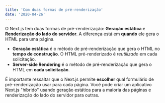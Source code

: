 ```yaml
---
title: 'Com duas formas de pré-renderização'
date: '2020-04-26'
---
```


O Next.js tem duas formas de pré-renderização: **Geração estática** e **Renderização do lado do servidor**. A diferença está em **quando** ele gera o HTML para uma página.

- **Geração estática** é o método de pré-renderização que gera o HTML no **tempo de construção**. O HTML pré-renderizado é _reutilizado_ em cada solicitação.
- **Server-side Rendering** é o método de pré-renderização que gera o HTML em **cada solicitação**.

É importante ressaltar que o Next.js permite **escolher** qual formulário de pré-renderização usar para cada página. Você pode criar um aplicativo Next.js "híbrido" usando geração estática para a maioria das páginas e renderização do lado do servidor para outras.